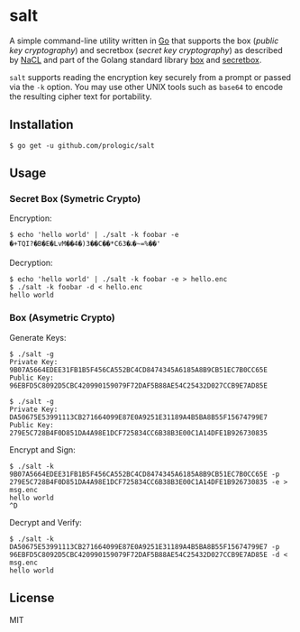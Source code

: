 # salt

A simple command-line utility written in [Go](https://golang.org) that supports
the box (_public key cryptography_) and secretbox (_secret key cryptography_)
as described by [NaCL](https://en.wikipedia.org/wiki/NaCl_(software)) and
part of the Golang standard library [box](https://godoc.org/golang.org/x/crypto/nacl/box)
and [secretbox](https://godoc.org/golang.org/x/crypto/nacl/secretbox).

`salt` supports reading the encryption key securely from a prompt or passed
via the `-k` option. You may use other UNIX tools such as `base64` to encode
the resulting cipher text for portability.

## Installation

```#!bash
$ go get -u github.com/prologic/salt
```

## Usage

### Secret Box (Symetric Crypto)

Encryption:

```#!bash
$ echo 'hello world' | ./salt -k foobar -e
�+TQI?�B�E�LvM��4�)3��C��*C63�ۂ�~=%��'
```

Decryption:

```#!bash
$ echo 'hello world' | ./salt -k foobar -e > hello.enc
$ ./salt -k foobar -d < hello.enc
hello world
```

### Box (Asymetric Crypto)

Generate Keys:

```#!sh
$ ./salt -g
Private Key: 9B07A5664EDEE31FB1B5F456CA552BC4CD8474345A6185A8B9CB51EC7B0CC65E
Public Key: 96EBFD5C8092D5CBC420990159079F72DAF5B88AE54C25432D027CCB9E7AD85E

$ ./salt -g
Private Key: DA50675E53991113CB271664099E87E0A9251E31189A4B5BA8B55F15674799E7
Public Key: 279E5C728B4F0D851DA4A98E1DCF725834CC6B38B3E00C1A14DFE1B926730835
```

Encrypt and Sign:

```#!sh
$ ./salt -k 9B07A5664EDEE31FB1B5F456CA552BC4CD8474345A6185A8B9CB51EC7B0CC65E -p 279E5C728B4F0D851DA4A98E1DCF725834CC6B38B3E00C1A14DFE1B926730835 -e > msg.enc
hello world
^D
```

Decrypt and Verify:

```#!sh
$ ./salt -k DA50675E53991113CB271664099E87E0A9251E31189A4B5BA8B55F15674799E7 -p 96EBFD5C8092D5CBC420990159079F72DAF5B88AE54C25432D027CCB9E7AD85E -d < msg.enc
hello world
```

## License

MIT
